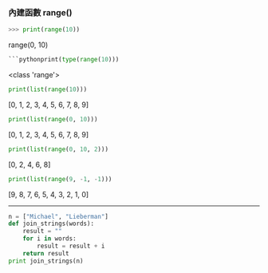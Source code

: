 

### 內建函數 range\(\)

```python
>>> print(range(10))
```

range\(0, 10\)

```python
```pythonprint(type(range(10)))
```

&lt;class 'range'&gt;

```python
print(list(range(10)))
```

\[0, 1, 2, 3, 4, 5, 6, 7, 8, 9\]

```python
print(list(range(0, 10)))
```

\[0, 1, 2, 3, 4, 5, 6, 7, 8, 9\]

```python
print(list(range(0, 10, 2)))
```

\[0, 2, 4, 6, 8\]

```python
print(list(range(9, -1, -1)))
```

\[9, 8, 7, 6, 5, 4, 3, 2, 1, 0\]

---

```py
n = ["Michael", "Lieberman"]
def join_strings(words):
    result = ""
    for i in words:
        result = result + i
    return result
print join_strings(n)
```





